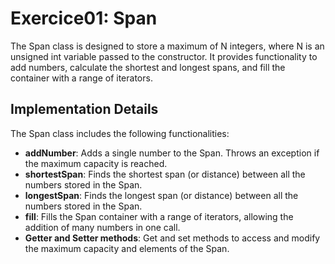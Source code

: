 # Exercice01: Span

The Span class is designed to store a maximum of N integers, where N is an unsigned int variable passed to the constructor. It provides functionality to add numbers, calculate the shortest and longest spans, and fill the container with a range of iterators.

## Implementation Details

The Span class includes the following functionalities:

- **addNumber**: Adds a single number to the Span. Throws an exception if the maximum capacity is reached.
- **shortestSpan**: Finds the shortest span (or distance) between all the numbers stored in the Span.
- **longestSpan**: Finds the longest span (or distance) between all the numbers stored in the Span.
- **fill**: Fills the Span container with a range of iterators, allowing the addition of many numbers in one call.
- **Getter and Setter methods**: Get and set methods to access and modify the maximum capacity and elements of the Span.

